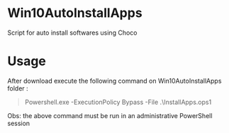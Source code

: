 # Win10AutoInstallApps
Script for auto install softwares using Choco

# Usage
After download execute the following command on Win10AutoInstallApps folder : 
> Powershell.exe -ExecutionPolicy Bypass -File .\InstallApps.ops1

Obs: the above command must be run in an administrative PowerShell session
